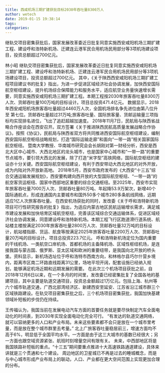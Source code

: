 ```yaml
---
title: 西咸机场三期扩建获批目标2030年吞吐量8300万人
author: wetech
date: 2019-01-15 19:38:14
tags: 
categories: 
---
```

继轨交项目密集获批后，国家发展改革委近日批复同意实施西安咸阳机场三期扩建工程、建设呼和浩特新机场、迁建连云港军民合用机场民用部分等3项机场建设项目，投资总额超过700亿元。
<!-- more -->
林小昭
继轨交项目密集获批后，国家发展改革委近日批复同意实施西安咸阳机场三期扩建工程、建设呼和浩特新机场、迁建连云港军民合用机场民用部分等3项机场建设项目，投资总额超过700亿元。
其中，《关于陕西西安咸阳机场三期扩建工程项目建议书的批复》指出，为进一步促进区域经济社会协调发展，加快西安国际航空枢纽建设，提升机场综合保障能力和服务水平，适应航空业务量快速增长需要，同意实施西安咸阳机场三期扩建工程。本期工程按2030年旅客吞吐量8300万人次、货邮吞吐量100万吨的目标设计。项目总投资471.4亿元。
数据显示，2018年西安咸阳机场旅客吞吐量超过4460万人次，全国机场排名争先进位由第八位升至 第七位。货邮吞吐量超过31万吨;旅客吞吐量、国际旅客量、货邮运输量三项指标均实现排名进位，飞出了追赶超越加速度。
2018年11月7日，民航局与陕西省战略合作座谈会在西安召开。双方签署《关于推进陕西民航高质量发展战略合作协议》。按照《协议》，民航局与陕西省双方将共同推进西安国际航空枢纽建设，编制西安国际航空枢纽战略规划，打造“国际运输走廊”和面向“一带一路”相关国家国际航空枢纽。
暨南大学教授、华南城市研究会会长胡刚对第一财经分析，西安是西北大区中心城市、大西北地区的龙头城市，也是国家中心城市和“一带一路”的重要节点城市，要引领大西北的发展，除了打造“米字型”高铁网络，国际航空枢纽的建设亦十分关键。西安国际航空枢纽建设，有利于西安带动大西北地区的对外开放，成为内陆对外开放新高地。
2018年5月，西安市政府发布的《大西安“十三五”综合交通运输发展规划》，西安要构建向西开放的大型国际航空枢纽、“一带一路”的航空客货运枢纽、国家中西部地区重要的综合交通枢纽。至2025年，西安市实现年旅客吞吐量7000万人次、货邮吞吐量80万吨、年起降53.9万架次，新增40个国际通航点，形成连通国内主要城市和国外50多个城市280多条航线网络，远期适应1亿人次旅客吞吐量。
在西安机场获批的同时，发改委《关于呼和浩特新机场项目可行性研究报告的批复》指出，为适应内蒙古地区民航运输增长需求，满足城市建设发展和加快培育区域航空枢纽，完善该区域综合交通运输体系，促进区域经济社会协调发展，同意建设呼和浩特新机场。本期工程飞行区跑道滑行道系统、航站楼主楼按满足2030年旅客吞吐量2800万人次、货邮吞吐量32万吨的目标设计，航站楼指廊、货运、航食等按满足2025年旅客吞吐量2200万人次、货邮吞吐量20万吨的目标设计。项目总投资223.7亿元。
呼和浩特新机场定位为国内重要的干线机场、一类航空口岸机场、首都机场的主备降机场、区域性枢纽机场，是连接我国与蒙古国、俄罗斯、亚太区域和欧洲的重要纽带，是我国向北开放的桥头堡。资料显示，新机场选址位于呼和浩特市西南方向，和林格尔县巧尔什营乡境内，距离市区南二环路直线距离31公里，场地平坦开阔，配套设施已经纳入规划，能够满足机场近期和远期发展的需要。
在此次三个机场项目获批之前，自2018年12月6日以来，在一个多月的时间里，发改委已经密集批复了全国各地的基建项目，其中主要是轨道交通项目，投资总金额超过1万亿元。包括上海、杭州等六个城市轨道交通，广西北部湾经济区、新建西安至延安、江苏省沿江城市群三个区域铁路建设。在轨交项目密集获批之后，三个机场项目密集获批，我国加快基建领域补短板的步伐仍在持续。
 
 
王传福认为，我国当前在发展电动汽车方面的首要任务就是要尽快制定汽车全面电动化的时间表，到2030年实现全面电动化完全可行。
“有发达的轨道交通网络，就可以容纳更多的人口和产业布局。未来这些要素都不会只是放在一个城市里考量，而是放在整个城市群里去考量。”
北上广旅客吞吐量稳居前三，增速方面均不高于6%，明显低于全国平均水平。一方面是由于这三大城市的基数已经很大；另一方面也跟空域资源紧张、航班时刻增量空间有限有关。
未来，中西部地区将是我国铁路补短板的重点。“十三五”期间要重点推进十大高速铁路通道建设，具体来讲就是三个贯通和七个建设。
周边地区的卫星城已不再是过去的睡城概念，而是与中心城市形成产业布局上的联动，人口、产业都在更大空间范围上实现更加合理的分布。
